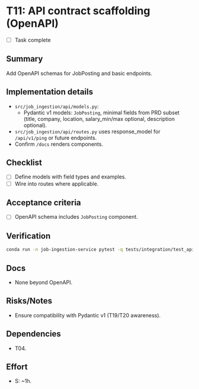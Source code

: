 # T11: API contract scaffolding (OpenAPI)

- [ ] Task complete

## Summary
Add OpenAPI schemas for JobPosting and basic endpoints.

## Implementation details
- `src/job_ingestion/api/models.py`:
  - Pydantic v1 models: `JobPosting`, minimal fields from PRD subset (title, company, location, salary_min/max optional, description optional).
- `src/job_ingestion/api/routes.py` uses response_model for `/api/v1/ping` or future endpoints.
- Confirm `/docs` renders components.

## Checklist
- [ ] Define models with field types and examples.
- [ ] Wire into routes where applicable.

## Acceptance criteria
- [ ] OpenAPI schema includes `JobPosting` component.

## Verification
```bash
conda run -n job-ingestion-service pytest -q tests/integration/test_api_docs.py
```

## Docs
- None beyond OpenAPI.

## Risks/Notes
- Ensure compatibility with Pydantic v1 (T19/T20 awareness).

## Dependencies
- T04.

## Effort
- S: ~1h.
